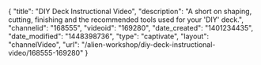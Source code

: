 {
    "title": "DIY Deck Instructional Video",
    "description": "A short on shaping, cutting, finishing and the recommended tools used for your 'DIY' deck.",
    "channelid": "168555",
    "videoid": "169280",
    "date_created": "1401234435",
    "date_modified": "1448398736",
    "type": "captivate",
    "layout": "channelVideo",
    "url": "\/alien-workshop\/diy-deck-instructional-video\/168555-169280"
}